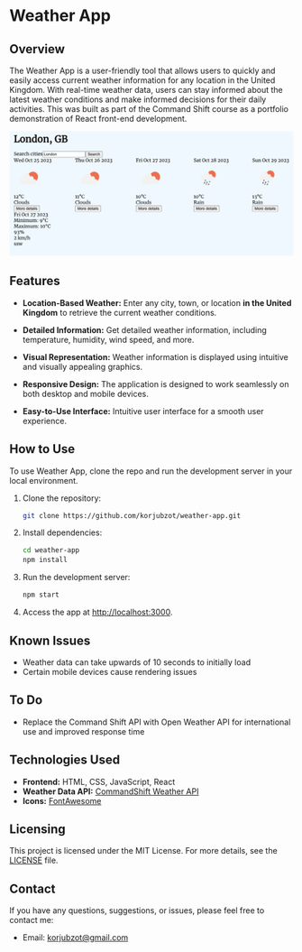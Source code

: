 # Weather App

## Overview

The Weather App is a user-friendly tool that allows users to quickly and easily access current weather information for any location in the United Kingdom. With real-time weather data, users can stay informed about the latest weather conditions and make informed decisions for their daily activities. This was built as part of the Command Shift course as a portfolio demonstration of React front-end development.

![Screenshot](/screenshots/Screenshot%202023-10-25%20at%2007.40.03.png)

## Features

- **Location-Based Weather:** Enter any city, town, or location **in the United Kingdom** to retrieve the current weather conditions.

- **Detailed Information:** Get detailed weather information, including temperature, humidity, wind speed, and more.

- **Visual Representation:** Weather information is displayed using intuitive and visually appealing graphics.

- **Responsive Design:** The application is designed to work seamlessly on both desktop and mobile devices.

- **Easy-to-Use Interface:** Intuitive user interface for a smooth user experience.

## How to Use

To use Weather App, clone the repo and run the development server in your local environment.

1. Clone the repository:

   ```bash
   git clone https://github.com/korjubzot/weather-app.git
   ```

2. Install dependencies:

   ```bash
   cd weather-app
   npm install
   ```

3. Run the development server:

   ```bash
   npm start
   ```

4. Access the app at [http://localhost:3000](http://localhost:3000).

## Known Issues

- Weather data can take upwards of 10 seconds to initially load
- Certain mobile devices cause rendering issues

## To Do

- Replace the Command Shift API with Open Weather API for international use and improved response time

## Technologies Used

- **Frontend:** HTML, CSS, JavaScript, React
- **Weather Data API:** [CommandShift Weather API](https://cmd-shift-weather-app.onrender.com/)
- **Icons:** [FontAwesome](https://fontawesome.com/)

## Licensing

This project is licensed under the MIT License. For more details, see the [LICENSE](LICENSE) file.

## Contact

If you have any questions, suggestions, or issues, please feel free to contact me:

- Email: [korjubzot@gmail.com](mailto:korjubzot@gmail.com)
